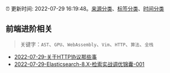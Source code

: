 :alarm_clock: 更新时间: 2022-07-29 16:19:48。[来源分类](../README.md)、[标签分类](../TAGS.md)、[时间分类](../TIMELINE.md)

## 前端进阶相关


> 关键字：`AST`、`GPU`、`WebAssembly`、`Vim`、`HTTP`、`算法`、`全栈`



- [2022-07-29-关于HTTP协议那些事](https://toutiao.io/k/xvdtkbe) 
- [2022-07-29-Elasticsearch-8.X-检索实战调优锦囊-001](https://toutiao.io/k/qn5vaq9) 